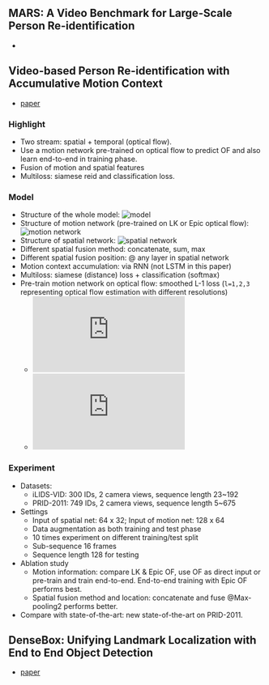 ## MARS: A Video Benchmark for Large-Scale Person Re-identification
* 

## Video-based Person Re-identification with Accumulative Motion Context
* [paper](https://arxiv.org/pdf/1701.00193.pdf)

### Highlight
* Two stream: spatial + temporal (optical flow).
* Use a motion network pre-trained on optical flow to predict OF and also learn end-to-end in training phase.
* Fusion of motion and spatial features
* Multiloss: siamese reid and classification loss.

### Model
* Structure of the whole model:
    ![model](http://img.blog.csdn.net/20170105111604392?watermark/2/text/aHR0cDovL2Jsb2cuY3Nkbi5uZXQvY2huMTM=/font/5a6L5L2T/fontsize/400/fill/I0JBQkFCMA==/dissolve/70/gravity/SouthEast)
* Structure of motion network (pre-trained on LK or Epic optical flow):
    ![motion network](http://img.blog.csdn.net/20170105111947936?watermark/2/text/aHR0cDovL2Jsb2cuY3Nkbi5uZXQvY2huMTM=/font/5a6L5L2T/fontsize/400/fill/I0JBQkFCMA==/dissolve/70/gravity/SouthEast)
* Structure of spatial network:
    ![spatial network](http://img.blog.csdn.net/20170105112109051?watermark/2/text/aHR0cDovL2Jsb2cuY3Nkbi5uZXQvY2huMTM=/font/5a6L5L2T/fontsize/400/fill/I0JBQkFCMA==/dissolve/70/gravity/SouthEast)
* Different spatial fusion method: concatenate, sum, max
* Different spatial fusion position: @ any layer in spatial network
* Motion context accumulation: via RNN (not LSTM in this paper)
* Multiloss: siamese (distance) loss + classification (softmax)
* Pre-train motion network on optical flow: smoothed L-1 loss (`l=1,2,3` representing optical flow estimation with different resolutions)
    * ![equation](http://latex.codecogs.com/svg.latex?L_%7B%28motion%29%7D%5E%7B%28l%29%7D%28e%5E%7B%28l%29%7D%2C%20g%5E%7B%28l%29%7D%29%3D%5Csum_%7Bi%2Cj%2Ck%7D%5Ctext%7Bsmooth%7D_%7BL_1%7D%28e%5E%7B%28l%29%7D_%7Bi%2Cj%2Ck%7D-g%5E%7B%28l%29%7D_%7Bi%2Cj%2Ck%7D%29)
    * ![equation](http://latex.codecogs.com/svg.latex?%5Ctext%7Bsmooth%7D_%7BL_1%7D%28%5Ctheta%29%3D%5Cbegin%7Bcases%7D0.5%5Ctheta%5E2%20%26%20%5Ctext%7Bif%20%20%7D%20%7C%5Ctheta%7C%3C1%20%5C%5C%20%7C%5Ctheta%7C-0.5%20%26%20%5Ctext%7Botherwise%7D%5Cend%7Bcases%7D)

### Experiment
* Datasets:
    * iLIDS-VID: 300 IDs, 2 camera views, sequence length 23~192
    * PRID-2011: 749 IDs, 2 camera views, sequence length 5~675
* Settings
    * Input of spatial net: 64 x 32; Input of motion net: 128 x 64
    * Data augmentation as both training and test phase
    * 10 times experiment on different training/test split
    * Sub-sequence 16 frames
    * Sequence length 128 for testing
* Ablation study
    * Motion information: compare LK & Epic OF, use OF as direct input or pre-train and train end-to-end. End-to-end training with Epic OF performs best.
    * Spatial fusion method and location: concatenate and fuse @Max-pooling2 performs better.
* Compare with state-of-the-art: new state-of-the-art on PRID-2011.


## DenseBox: Unifying Landmark Localization with End to End Object Detection
* [paper](http://arxiv.org/pdf/1509.04874v3)

### 
